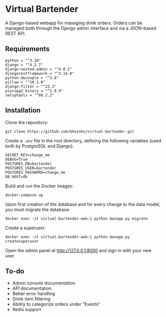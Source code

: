 # Virtual Bartender

A Django-based webapp for managing drink orders. Orders can be managed both through the Django admin interface and via a JSON-based REST API.

## Requirements

```
python = "^3.10"
django = "^4.2.7"
django-nested-admin = "^4.0.2"
djangorestframework = "^3.14.0"
python-decouple = "^3.8"
pillow = "^10.1.0"
django-filter = "^23.3"
psycopg2-binary = "^2.9.9"
setuptools = "^68.2.2"
```

## Installation
Clone the repository:
```
git clone https://github.com/bheinks/virtual-bartender.git
```

Create a `.env` file in the root directory, defining the following variables (used both by PostgreSQL and Django):
```
SECRET_KEY=change_me
DEBUG=True
POSTGRES_DB=bartender
POSTGRES_USER=bartender
POSTGRES_PASSWORD=change_me
DB_HOST=db
```

Build and run the Docker images:
```
docker-compose up
```

Upon first creation of the database and for every change to the data model, you must migrate the database:
```
docker exec -it virtual-bartender-web-1 python manage.py migrate
```

Create a superuser:
```
docker exec -it virtual-bartender-web-1 python manage.py createsuperuser
```

Open the admin panel at http://127.0.0.1:8000 and sign in with your new user.

## To-do
- Admin console documentation
- API documentation
- Better error handling
- Drink item filtering
- Ability to categorize orders under "Events"
- Redis support
